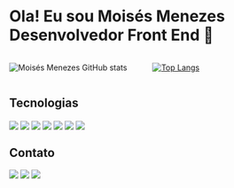 # Ola! Eu sou Moisés Menezes Desenvolvedor Front End 👋



<div style="display:grid; grid-template-columns: 1fr 1fr; gap: 0.8rem;">

![Moisés Menezes GitHub stats](https://github-readme-stats.vercel.app/api?username=MoisesMenezes&show_icons=true&theme=tokyonight)

[![Top Langs](https://github-readme-stats.vercel.app/api/top-langs/?username=MoisesMenezes&layout=compact&theme=tokyonight)](https://github.com/MoisesMenezes/github-readme-stats)
</div>

## Tecnologias

<div style="display:inile-flex; flex-wrap: wrap;>
  <img  align="center" src="https://img.shields.io/badge/HTML5-E34F26?style=for-the-badge&logo=html5&logoColor=white"/>
  <img  align="center" src="https://img.shields.io/badge/CSS3-1572B6?style=for-the-badge&logo=css3&logoColor=white"/>
  <img  align="center" src="https://img.shields.io/badge/JavaScript-F7DF1E?style=for-the-badge&logo=javascript&logoColor=black"/>
  <img  align="center" src="https://img.shields.io/badge/TypeScript-007ACC?style=for-the-badge&logo=typescript&logoColor=white"/>
  <img  align="center" src="https://img.shields.io/badge/React-20232A?style=for-the-badge&logo=react&logoColor=61DAFB"/>
  <img  align="center" src="https://img.shields.io/badge/Next-black?style=for-the-badge&logo=next.js&logoColor=white"/>
  <img  align="center" src="https://img.shields.io/badge/Node.js-43853D?style=for-the-badge&logo=node.js&logoColor=white"/>
  <img  align="center" src="https://img.shields.io/badge/React_Native-20232A?style=for-the-badge&logo=react&logoColor=61DAFB"/>
</div>

## Contato
  <a href="https://www.linkedin.com/in/moisesmenezes90/" target="_blank"><img src="https://img.shields.io/badge/-LinkedIn-%230077B5?style=for-the-badge&logo=linkedin&logoColor=white" target="_blank"></a> 
  <a href="https://www.instagram.com/ofc.moisesmenezes/" target="_blank"><img src="https://img.shields.io/badge/-Instagram-%23E4405F?style=for-the-badge&logo=instagram&logoColor=white" target="_blank"></a>
  <a href = "mailto:moisesmenezes90@gmail.com"><img src="https://img.shields.io/badge/-Gmail-%23333?style=for-the-badge&logo=gmail&logoColor=white" target="_blank"></a>



